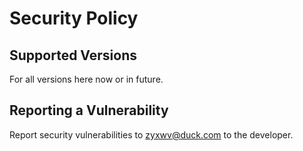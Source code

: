 # Security Policy

## Supported Versions

For all versions here now or in future.

## Reporting a Vulnerability

Report security vulnerabilities to zyxwv@duck.com to the developer.
